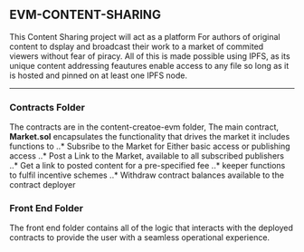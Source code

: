 ## EVM-CONTENT-SHARING
This Content Sharing project will act as a platform For authors of original content to dsplay and broadcast
their work to a market of commited viewers without fear of piracy. All of this is made possible using IPFS, as its unique content addressing feautures enable access to any file so long as it is hosted and pinned on at least one IPFS node.

---

### Contracts Folder
The contracts are in the content-creatoe-evm folder, The main contract, **Market.sol** encapsulates the functionality that drives the market it includes functions to
..* Subsribe to the Market for Either basic access or publishing access
..* Post a Link to the Market, available to all subscribed publishers
..* Get a link to posted content for a pre-specified fee
..* keeper functions to fulfil incentive schemes
..* Withdraw contract balances available to the contract deployer

### Front End Folder
The front end folder contains all of the logic that interacts with the deployed contracts to provide the user with a seamless operational experience.
